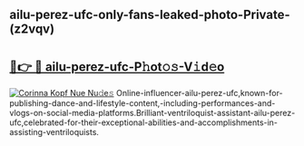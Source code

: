 ## ailu-perez-ufc-only-fans​-leaked-photo​-Private-(z2vqv)


# <h2><a href="https://mediaupload.pro?title=ailu-perez-ufc&ref=git">🔗👉 🔴 ailu-perez-ufc-P𝚑ot𝚘𝚜-V𝚒d𝚎o</a></h2>

[![Corinna Kopf Nue Nu𝚍e𝚜](https://i.imgur.com/0qMVB7G.gif)](https://mediaupload.pro?title=ailu-perez-ufc&ref=git)
Online-influencer-ailu-perez-ufc,known-for-publishing-dance-and-lifestyle-content,-including-performances-and-vlogs-on-social-media-platforms.Brilliant-ventriloquist-assistant-ailu-perez-ufc,celebrated-for-their-exceptional-abilities-and-accomplishments-in-assisting-ventriloquists.  